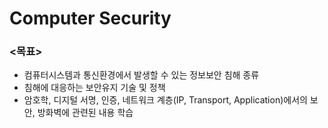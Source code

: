 # Computer Security

### <목표>
- 컴퓨터시스템과 통신환경에서 발생할 수 있는 정보보안 침해 종류
- 침해에 대응하는 보안유지 기술 및 정책
- 암호학, 디지털 서명, 인증, 네트워크 계층(IP, Transport, Application)에서의 보안, 방화벽에 관련된 내용 학습

